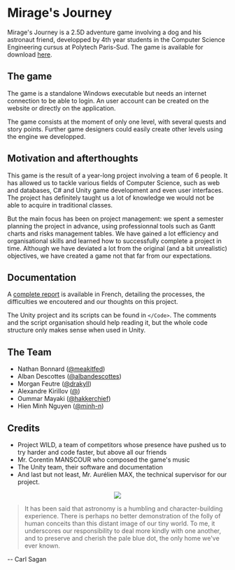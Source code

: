 # Mirage's Journey

Mirage's Journey is a 2.5D adventure game involving a dog and his astronaut friend, developped by 4th year students in the Computer Science Engineering cursus at Polytech Paris-Sud. The game is available for download [here](http://hebergement.u-psud.fr/mirage/).

## The game

The game is a standalone Windows executable but needs an internet connection to be able to login. An user account can be created on the website or directly on the application.

The game consists at the moment of only one level, with several quests and story points. Further game designers could easily create other levels using the engine we developped. 

## Motivation and afterthoughts

This game is the result of a year-long project involving a team of 6 people. It has allowed us to tackle various fields of Computer Science, such as web and databases, C# and Unity game development and even user interfaces. The project has definitely taught us a lot of knowledge we would not be able to acquire in traditional classes.

But the main focus has been on project management: we spent a semester planning the project in advance, using professionnal tools such as Gantt charts and risks management tables. We have gained a lot efficiency and organisational skills and learned how to successfully complete a project in time. Although we have deviated a lot from the original (and a bit unrealistic) objectives, we have created a game not that far from our expectations. 

## Documentation 

A [complete report](https://github.com/minh-n/MiragesJourney/blob/master/Compte-rendu_Final.pdf) is available in French, detailing the processes, the difficulties we encoutered and our thoughts on this project.

The Unity project and its scripts can be found in `</Code>`. The comments and the script organisation should help reading it, but the whole code structure only makes sense when used in Unity. 

## The Team

* Nathan Bonnard ([@meakitfed](https://github.com/meakitfed))
* Alban Descottes ([@albandescottes](https://github.com/albandescottes))
* Morgan Feutre ([@drakyll](https://github.com/drakyll))
* Alexandre Kirillov ([@](https://github.com/))
* Oummar Mayaki ([@hakkerchief](https://github.com/hakkerchief))
* Hien Minh Nguyen ([@minh-n](https://github.com/minh-n))

## Credits

* Project WILD, a team of competitors whose presence have pushed us to try harder and code faster, but above all our friends
* Mr. Corentin MANSCOUR who composed the game's music
* The Unity team, their software and documentation
* And last but not least, Mr. Aurélien MAX, the technical supervisor for our project.

  
<div style="text-align:center" width="50px"><img src ="https://github.com/minh-n/MiragesJourney/blob/master/Art-Visual-UI/miragelogo.png" /></div>
    
>It has been said that astronomy is a humbling and character-building experience. There is perhaps no better demonstration of the folly of human conceits than this distant image of our tiny world.
>To me, it underscores our responsibility to deal more kindly with one another, and to preserve and cherish the pale blue dot, the only home we've ever known.  

-- Carl Sagan 


